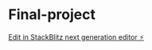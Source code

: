 # Final-project

[Edit in StackBlitz next generation editor ⚡️](https://stackblitz.com/~/github.com/Tiz712/Final-project)
